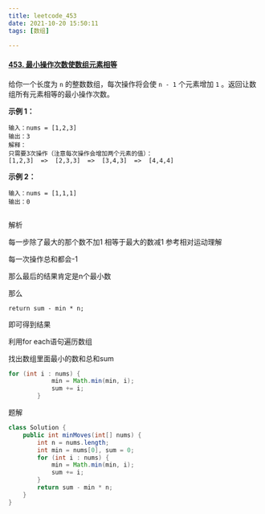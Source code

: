 ```yaml
---
title: leetcode_453
date: 2021-10-20 15:50:11
tags: [数组]

---
```


#### [453. 最小操作次数使数组元素相等](https://leetcode-cn.com/problems/minimum-moves-to-equal-array-elements/)

给你一个长度为 `n` 的整数数组，每次操作将会使 `n - 1` 个元素增加 `1` 。返回让数组所有元素相等的最小操作次数。

**示例 1：**

```
输入：nums = [1,2,3]
输出：3
解释：
只需要3次操作（注意每次操作会增加两个元素的值）：
[1,2,3]  =>  [2,3,3]  =>  [3,4,3]  =>  [4,4,4]

```

**示例 2：**

```
输入：nums = [1,1,1]
输出：0
```

```

```

解析

每一步除了最大的那个数不加1  相等于最大的数减1 参考相对运动理解

每一次操作总和都会-1

那么最后的结果肯定是n个最小数

那么

```
return sum - min * n;
```

即可得到结果

利用for each语句遍历数组

找出数组里面最小的数和总和sum

```java
for (int i : nums) {
            min = Math.min(min, i);
            sum += i;
        }
```

题解

```java
class Solution {
    public int minMoves(int[] nums) {
        int n = nums.length;
        int min = nums[0], sum = 0;
        for (int i : nums) {
            min = Math.min(min, i);
            sum += i;
        }
        return sum - min * n;
    }
}
```

